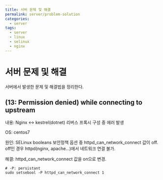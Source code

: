 ```yaml
---
title: 서버 문제 및 해결
permalink: server/problem-solution
categories:
  - server
tags:
  - server
  - linux
  - selinux
  - nginx
---
```


# 서버 문제 및 해결
서버에서 발생한 문제 및 해결법을 정리한다.

## (13: Permission denied) while connecting to upstream
내용: Nginx <-> kestrel(dotnet) 리버스 프록시 구성 중 에러 발생

OS: centos7

원인: SELinux booleans 보안정책 옵션 중 httpd_can_network_connect 값이 off. off인 경우 httpd(nginx, apache...)에서 네트워크 연결 불가.

해결: httpd_can_network_connect 값을 on으로 변경. 
```
# -P: persistant
sudo setsebool -P httpd_can_network_connect 1
```




